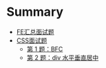 # Summary

* [FE汇总面试题](README.md)
* [CSS面试题](chapter_css/README.md)
  * [第 1 题：BFC](chapter_css/section_1.md)
  * [第 2 题：div 水平垂直居中](chapter_css/section_2.md)

